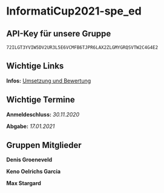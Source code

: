 # InformatiCup2021-spe_ed

## API-Key für unsere Gruppe

`72ILGT3YVIW5DV2UR3L5E6VCMFB6TJPR6LAX2ZLGMYGRQSVTW2C4G4E2`

## Wichtige Links

__Infos:__ [Umsetzung und Bewertung](https://github.com/InformatiCup/InformatiCup2021/blob/master/spe_ed.pdf "Klick mich!")


## Wichtige Termine
__Anmeldeschluss:__ *30.11.2020*

__Abgabe:__ *17.01.2021*


## Gruppen Mitglieder
__Denis Groeneveld__

__Keno Oelrichs Garcia__

__Max Stargard__